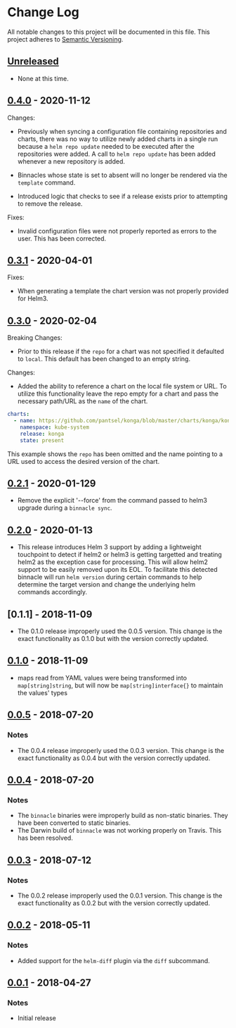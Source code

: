 # Change Log

All notable changes to this project will be documented in this file.
This project adheres to [Semantic Versioning](http://semver.org/).

## [Unreleased]

- None at this time.

## [0.4.0] - 2020-11-12

Changes:

- Previously when syncing a configuration file containing repositories and charts, there was no way to utilize newly added charts in a single run because a `helm repo update` needed to be executed after the repositories were added.  A call to `helm repo update` has been added whenever a new repository is added.

- Binnacles whose state is set to absent will no longer be rendered via the `template` command.

- Introduced logic that checks to see if a release exists prior to attempting to remove the release.

Fixes:

- Invalid configuration files were not properly reported as errors to the user.  This has been corrected.

## [0.3.1] - 2020-04-01

Fixes:

- When generating a template the chart version was not properly provided for Helm3.

## [0.3.0] - 2020-02-04

Breaking Changes:

- Prior to this release if the `repo` for a chart was not specified it defaulted to `local`.  This default has been changed to an empty string.

Changes:

- Added the ability to reference a chart on the local file system or URL.  To utilize this functionality leave the repo empty for a chart and pass the necessary path/URL as the `name` of the chart.

```yaml
charts:
  - name: https://github.com/pantsel/konga/blob/master/charts/konga/konga-1.0.0.tgz?raw=true
    namespace: kube-system
    release: konga
    state: present
```

This example shows the `repo` has been omitted and the name pointing to a URL used to access the desired version of the chart.

## [0.2.1] - 2020-01-129

- Remove the explicit '--force' from the command passed to helm3 upgrade during a `binnacle sync`.

## [0.2.0] - 2020-01-13

- This release introduces Helm 3 support by adding a lightweight touchpoint to detect if helm2 or helm3 is getting targetted and treating helm2 as the exception case for processing.  This will allow helm2 support to be easily removed upon its EOL.  To facilitate this detected binnacle will run `helm version` during certain commands to help determine the target version and change the underlying helm commands accordingly.

## [0.1.1] - 2018-11-09

- The 0.1.0 release improperly used the 0.0.5 version.  This change is the exact functionality as 0.1.0 but with the version correctly updated.

## [0.1.0] - 2018-11-09

- maps read from YAML values were being transformed into `map[string]string`, but will now be `map[string]interface{}` to maintain the values' types

## [0.0.5] - 2018-07-20

### Notes

- The 0.0.4 release improperly used the 0.0.3 version.  This change is the exact functionality as 0.0.4 but with the version correctly updated.

## [0.0.4] - 2018-07-20

### Notes

- The `binnacle` binaries were improperly build as non-static binaries.  They have been converted to static binaries.
- The Darwin build of `binnacle` was not working properly on Travis.  This has been resolved.

## [0.0.3] - 2018-07-12

### Notes

- The 0.0.2 release improperly used the 0.0.1 version.  This change is the exact functionality as 0.0.2 but with the version correctly updated.

## [0.0.2] - 2018-05-11

### Notes

- Added support for the `helm-diff` plugin via the `diff` subcommand.

## [0.0.1] - 2018-04-27

### Notes

- Initial release

[Unreleased]: https://github.com/traackr/binnacle/compare/v0.4.0...HEAD
[0.4.0]: https://github.com/traackr/binnacle/tree/0.4.0
[0.3.1]: https://github.com/traackr/binnacle/tree/0.3.1
[0.3.0]: https://github.com/traackr/binnacle/tree/0.3.0
[0.2.1]: https://github.com/traackr/binnacle/tree/0.2.1
[0.2.0]: https://github.com/traackr/binnacle/tree/0.2.0
[0.1.0]: https://github.com/traackr/binnacle/tree/0.1.0
[0.0.5]: https://github.com/traackr/binnacle/tree/0.0.5
[0.0.4]: https://github.com/traackr/binnacle/tree/0.0.4
[0.0.3]: https://github.com/traackr/binnacle/tree/0.0.3
[0.0.2]: https://github.com/traackr/binnacle/tree/0.0.2
[0.0.1]: https://github.com/traackr/binnacle/tree/0.0.1
